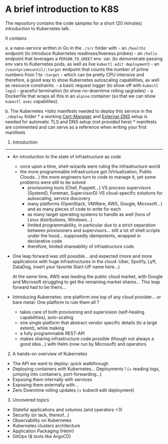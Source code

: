 A brief introduction to K8S
===========================

The repository contains the code samples for a short (20 minutes) introduction
to Kubernetes talk.

It contains

 a. a nano-service written in Go in the `./src` folder with
    - an `/healthz` endpoint (to introduce Kubernetes readiness/liveness probes)
    - an `/hello` endpoint that leverages a `PERSON_TO_GREET` env. var. (to
      demonstrate passing env vars to Kubernetes pods, as well as live
      `kubectl edit deployment`)
    - an `/countprimesuntil/:target` endpoint that counts the number of prime
      numbers from 1 to `:target` - which can be pretty CPU intensive and
      therefore, a good way to show Kubernetes autoscaling capabilities, as well
      as resource constraints.
    - a basic request logger (to show off with `kubectl logs`)
    - graceful termination (to show no-downtime rolling upgrades)
    - a Dockerfile that wraps all this in an `alpine` container (so that we can
      show `kubectl exec` capabilites).

 b. The Kubernetes +Istio manifests needed to deploy this service in the
    `./deploy` folder
    * a working [Cert-Manager]() and [External-DNS]() setup is
      needed for automatic TLS and DNS setup (not provided here)
    * manifests are commented and can serve as a reference when writing your
      first manifests



1. Introduction
---------------
* An introduction to the state of infrastructure as code
  - once upon a time, shell-wizards were ruling the infrastructure world
  - the more programmable infrastructure got (Virtualization, Public Clouds...)
    the more engineers turn to code to manage it, yet some problems were still
    to be solved
    * provisioning tools (Chef, Puppett...) VS process supervisors (SystemD,
      Foreman, SupervisorD) VS cloud-specific solutions for autoscaling, service
      discovery
    * many platforms (OpenStack, VMWare, AWS, Google, Microsoft...) and as many
      pieces of code to write for each
    * as many target operating systems to handle as well (tons of Linux
      distributions, Windows...)
    * limited programmability, in particular due to a strict separation between
      provisioners and supervisors... still a lot of shell scripts under the
      hood... supposedly idempotents, wrapped in declarative code
    * therefore, limited shareability of infrastructure code

* One leap forward was still possible... and expected (more and more
  applications with huge infrastructures in the cloud: Uber, Spotify, Lyft,
  DataDog, insert your favorite Start-UP name here...)

  At the same time, AWS was leading the public cloud market, with Google and
  Microsoft struggling to get the remaining market shares... This leap forward
  had to be theirs...

* Introducing Kubernetes: one platform one top of any cloud provider... or bare
  metal. One platform to rule them all ?
  * takes care of both provisoning and supervision (self-healing capabilities),
    auto-scaling
  * one single platform that abstract vendor specific details (to a large
    extent), while making
  * a fully programmable REST-API
  * makes sharing infrastructure code possible (though not always a good
    idea...) with Helm (now run by Microsoft) and operators

2. A hands-on overview of Kubernetes
 - The API we want to deploy: quick walkthrough
 - Deploying containers with Kubernetes... Deployments ! (+ reading logs,
   jumping into containers, port-forwarding...)
 - Exposing them internally with services
 - Exposing them externally with...
 - Zero Downtime rolling updates (+ kubectl edit deployment)

3. Uncovered topics
 - Stateful applications and volumes (and operators <3)
 - Security (or lack, thereof...)
 - Observability on Kubernetes
 - Kubernetes clusters architecture
 - Application Packaging (Helm)
 - GitOps (& tools like ArgoCD)
